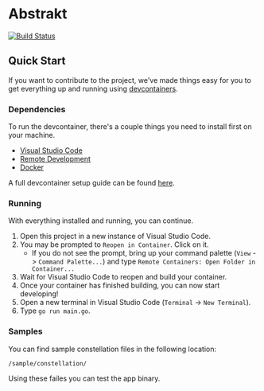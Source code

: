 # Abstrakt

[![Build Status](https://dev.azure.com/aussiedevcrew/Wormhole/_apis/build/status/microsoft.abstrakt?branchName=master)](https://dev.azure.com/aussiedevcrew/Wormhole/_build/latest?definitionId=20&branchName=master)

## Quick Start

If you want to contribute to the project, we've made things easy for you to get everything up and running using [devcontainers](https://code.visualstudio.com/docs/remote/containers).

### Dependencies

To run the devcontainer, there's a couple things you need to install first on your machine.

- [Visual Studio Code](https://code.visualstudio.com/)
- [Remote Development](https://marketplace.visualstudio.com/items?itemName=ms-vscode-remote.vscode-remote-extensionpack)
- [Docker](https://docs.docker.com/install/)

A full devcontainer setup guide can be found [here](https://code.visualstudio.com/docs/remote/containers#_getting-started).

### Running

With everything installed and running, you can continue.

1. Open this project in a new instance of Visual Studio Code.
2. You may be prompted to `Reopen in Container`. Click on it.
    - If you do not see the prompt, bring up your command palette (`View` -> `Command Palette...`) and type `Remote Containers: Open Folder in Container...`
3. Wait for Visual Studio Code to reopen and build your container.
4. Once your container has finished building, you can now start developing!
5. Open a new terminal in Visual Studio Code (`Terminal` -> `New Terminal`).
6. Type `go run main.go`.

### Samples

You can find sample constellation files in the following location:

`/sample/constellation/`

Using these failes you can test the app binary. 

